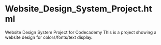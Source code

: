 # Website_Design_System_Project.html
 Website Design System Project for Codecademy
This is a project showing a website design for colors/fonts/text display.
